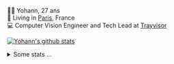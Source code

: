 <p>
  👨🏻 <bold>Yohann</bold>, 27 ans<br/>
  💼 Living in <a href="https://www.google.com/maps?q=paris">Paris</a>, France<br/>
  💻 Computer Vision Engineer and Tech Lead at <a href="https://trayvisor.com/">Trayvisor</a><br/>
</p>

<a href="https://github.com/anuraghazra/github-readme-stats"><img align="center" src="https://github-readme-stats-go94hl40s-yohann84l.vercel.app//api?username=yohann84L&show_icons=true&include_all_commits=true" alt="Yohann's github stats" /> </a>


<details>
  <summary>Some stats ...</summary><br/>
  

<!--START_SECTION:waka-->
![Code Time](http://img.shields.io/badge/Code%20Time-409%20hrs%2023%20mins-blue)

![Profile Views](http://img.shields.io/badge/Profile%20Views-0-blue)

**🐱 My GitHub Data** 

> 🏆 168 Contributions in the Year 2023
 > 
> 📦 440.6 kB Used in GitHub's Storage 
 > 
> 🚫 Not Opted to Hire
 > 
> 📜 24 Public Repositories 
 > 
> 🔑 21 Private Repositories  
 > 
**I'm an Early 🐤** 

```text
🌞 Morning      269 commits       ████████░░░░░░░░░░░░░░░░░   35.35 % 
🌆 Daytime      449 commits       ██████████████░░░░░░░░░░░   59.00 % 
🌃 Evening       43 commits       █░░░░░░░░░░░░░░░░░░░░░░░░   05.65 % 
🌙 Night          0 commits       ░░░░░░░░░░░░░░░░░░░░░░░░░   00.00 % 

```
📅 **I'm Most Productive on Wednesday** 

```text
Monday          91 commits       ███░░░░░░░░░░░░░░░░░░░░░░   11.96 % 
Tuesday        157 commits       █████░░░░░░░░░░░░░░░░░░░░   20.63 % 
Wednesday      211 commits       ███████░░░░░░░░░░░░░░░░░░   27.73 % 
Thursday       156 commits       █████░░░░░░░░░░░░░░░░░░░░   20.50 % 
Friday         143 commits       ████░░░░░░░░░░░░░░░░░░░░░   18.79 % 
Saturday         3 commits       ░░░░░░░░░░░░░░░░░░░░░░░░░   00.39 % 
Sunday           0 commits       ░░░░░░░░░░░░░░░░░░░░░░░░░   00.00 % 

```


📊 **This Week I Spent My Time On** 

```text
⌚︎ Time Zone: Europe/Paris

💬 Programming Languages: 
JavaScript               7 hrs 40 mins       ███████████░░░░░░░░░░░░░░   44.99 % 
Python                   4 hrs 12 mins       ██████░░░░░░░░░░░░░░░░░░░   24.61 % 
Jupyter                  2 hrs 7 mins        ███░░░░░░░░░░░░░░░░░░░░░░   12.41 % 
YAML                     1 hr 41 mins        ██░░░░░░░░░░░░░░░░░░░░░░░   09.87 % 
Docker                   44 mins             █░░░░░░░░░░░░░░░░░░░░░░░░   04.36 % 

🔥 Editors: 
PyCharm                  8 hrs 31 mins       ████████████░░░░░░░░░░░░░   49.94 % 
WebStorm                 7 hrs 47 mins       ███████████░░░░░░░░░░░░░░   45.66 % 
VS Code                  45 mins             █░░░░░░░░░░░░░░░░░░░░░░░░   04.40 % 

💻 Operating System: 
Mac                      17 hrs 4 mins       █████████████████████████   100.00 % 

```

**I Mostly Code in Python** 

```text
Python                   18 repos            █████████████░░░░░░░░░░░░   54.55 % 
Java                     6 repos             ████░░░░░░░░░░░░░░░░░░░░░   18.18 % 
JavaScript               2 repos             █░░░░░░░░░░░░░░░░░░░░░░░░   06.06 % 
R                        2 repos             █░░░░░░░░░░░░░░░░░░░░░░░░   06.06 % 
Jupyter Notebook         2 repos             █░░░░░░░░░░░░░░░░░░░░░░░░   06.06 % 

```



 Last Updated on 18/02/2023 01:42:36 UTC
<!--END_SECTION:waka-->
